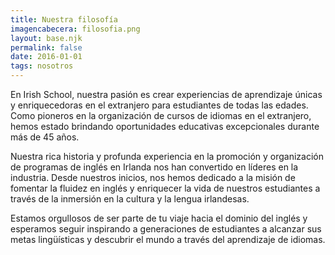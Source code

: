 ```yaml
---
title: Nuestra filosofía
imagencabecera: filosofia.png
layout: base.njk
permalink: false
date: 2016-01-01
tags: nosotros
---
```


En Irish School, nuestra pasión es crear experiencias de aprendizaje únicas y enriquecedoras en el extranjero para estudiantes de todas las edades. Como pioneros en la organización de cursos de idiomas en el extranjero, hemos estado brindando oportunidades educativas excepcionales durante más de 45 años.

Nuestra rica historia y profunda experiencia en la promoción y organización de programas de inglés en Irlanda nos han convertido en líderes en la industria. Desde nuestros inicios, nos hemos dedicado a la misión de fomentar la fluidez en inglés y enriquecer la vida de nuestros estudiantes a través de la inmersión en la cultura y la lengua irlandesas.

Estamos orgullosos de ser parte de tu viaje hacia el dominio del inglés y esperamos seguir inspirando a generaciones de estudiantes a alcanzar sus metas lingüísticas y descubrir el mundo a través del aprendizaje de idiomas.

